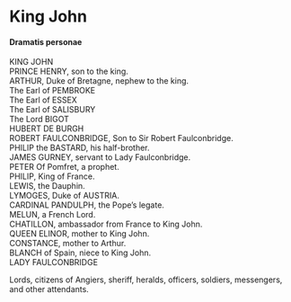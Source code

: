 <!-- ======================================================================
--- Search engine
title:          King John
keywords:       king, John, history
description:    King John by William Shakespeare.
--- Menu system
order:          80
text:           King John
hidden:         false
umbel:          false
--- Page properties
id:             
document:       
layout:         layout-2-left
$-left:         play-list
======================================================================= -->

# King John

#### Dramatis personae

KING JOHN  
PRINCE HENRY, son to the king.  
ARTHUR, Duke of Bretagne, nephew to the king.  
The Earl of PEMBROKE  
The Earl of ESSEX  
The Earl of SALISBURY  
The Lord BIGOT  
HUBERT DE BURGH  
ROBERT FAULCONBRIDGE, Son to Sir Robert Faulconbridge.  
PHILIP the BASTARD, his half-brother.  
JAMES GURNEY, servant to Lady Faulconbridge.  
PETER Of Pomfret, a prophet.  
PHILIP, King of France.  
LEWIS, the Dauphin.  
LYMOGES, Duke of AUSTRIA.  
CARDINAL PANDULPH, the Pope’s legate.  
MELUN, a French Lord.  
CHATILLON, ambassador from France to King John.  
QUEEN ELINOR, mother to King John.  
CONSTANCE, mother to Arthur.  
BLANCH of Spain, niece to King John.  
LADY FAULCONBRIDGE

Lords, citizens of Angiers, sheriff, heralds, officers, 
soldiers, messengers, and other attendants. 
